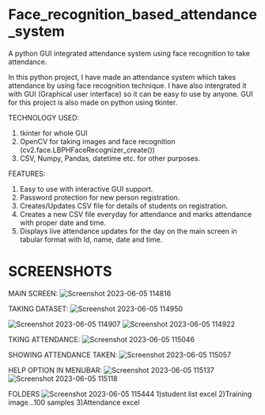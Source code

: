 # Face_recognition_based_attendance_system
A python GUI integrated attendance system using face recognition to take attendance.

In this python project, I have made an attendance system which takes attendance by using face recognition technique. I have also intergrated it with GUI (Graphical user interface) so it can be easy to use by anyone. GUI for this project is also made on python using tkinter.

TECHNOLOGY USED:
1) tkinter for whole GUI
2) OpenCV for taking images and face recognition (cv2.face.LBPHFaceRecognizer_create())
3) CSV, Numpy, Pandas, datetime etc. for other purposes.

FEATURES:
1) Easy to use with interactive GUI support.
2) Password protection for new person registration.
3) Creates/Updates CSV file for details of students on registration.
4) Creates a new CSV file everyday for attendance and marks attendance with proper date and time.
5) Displays live attendance updates for the day on the main screen in tabular format with Id, name, date and time.



# SCREENSHOTS
MAIN SCREEN:
![Screenshot 2023-06-05 114816](https://github.com/vaibhav13002/Face_recog_based_Attendance_System/assets/134428799/140f64cf-e0b5-4270-9dbe-56b4f0466128)

TAKING DATASET:
![Screenshot 2023-06-05 114950](https://github.com/vaibhav13002/Face_recog_based_Attendance_System/assets/134428799/01d320ae-5f12-49e5-bb45-560449d6f5a6)

![Screenshot 2023-06-05 114907](https://github.com/vaibhav13002/Face_recog_based_Attendance_System/assets/134428799/3d7894d4-ba5d-43d1-9ab0-c546239410ed)
![Screenshot 2023-06-05 114922](https://github.com/vaibhav13002/Face_recog_based_Attendance_System/assets/134428799/002b3c0d-8349-4a4d-9ccc-3e7707c2285e)

TKING ATTENDANCE:
![Screenshot 2023-06-05 115046](https://github.com/vaibhav13002/Face_recog_based_Attendance_System/assets/134428799/12e0b370-aab5-4612-9e70-4218593cd985)

SHOWING ATTENDANCE TAKEN:
![Screenshot 2023-06-05 115057](https://github.com/vaibhav13002/Face_recog_based_Attendance_System/assets/134428799/b6106e52-d946-443d-bff5-2ced014f0031)

HELP OPTION IN MENUBAR:
![Screenshot 2023-06-05 115137](https://github.com/vaibhav13002/Face_recog_based_Attendance_System/assets/134428799/bc0eaad5-e6aa-4798-b589-84599ec7b235)
![Screenshot 2023-06-05 115118](https://github.com/vaibhav13002/Face_recog_based_Attendance_System/assets/134428799/d3cc44f9-3276-4224-8682-ae8ec49dc1c3)

FOLDERS
![Screenshot 2023-06-05 115444](https://github.com/vaibhav13002/Face_recog_based_Attendance_System/assets/134428799/38918462-489d-4a8c-bc4f-c8b398fac473)
1)student list excel   2)Training image...100 samples   3)Attendance excel



